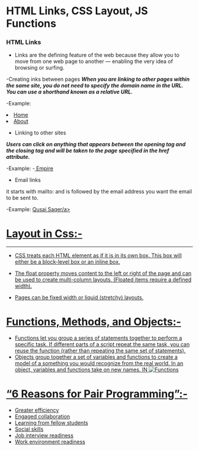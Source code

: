 # HTML Links, CSS Layout, JS Functions

### HTML Links

- Links are the defining feature of the web
because they allow you to move from
one web page to another — enabling the
very idea of browsing or surfing.

 -Creating inks between pages
 ***When you are linking to other
pages within the same site,
you do not need to specify the
domain name in the URL. You
can use a shorthand known as a
relative URL.***

-Example:
<li><a href="index.html">Home</a></li>

<li><a href="about-us.html">About</a></li>


- Linking to other sites

***Users can click on anything that
appears between the opening
<a> tag and the closing </a>
tag and will be taken to the page
specified in the href attribute.***

-Example:
-<a href="http://www.empireonline.com">
Empire</a>

- Email links

it starts
with mailto: and is followed by
the email address you want the
email to be sent to.

-Example:
<a href="">Qusai Saqer/a>

# Layout in Css:-
----------------------------------
* CSS treats each HTML element as if it is in its own box. This box will either be a block-level box or an inline box.
* The float property moves content to the left or right of the page and can be used to create multi-column layouts. (Floated items require a defined width).

* Pages can be fixed width or liquid (stretchy) layouts.


 # Functions, Methods, and Objects:-
* Functions let you group a series of statements together to perform a specific task. If different parts of a script repeat the same task, you can reuse the function (rather than repeating the same set of statements). 
* Objects group together a set of variables and functions to create a model of a something you would recognize from the real world. In an object, variables and functions take on new names. 
IN 
![Functions]( )

 # “6 Reasons for Pair Programming”:-
* Greater efficiency
* Engaged collaboration
* Learning from fellow students
* Social skills
* Job interview readiness
* Work environment readiness

